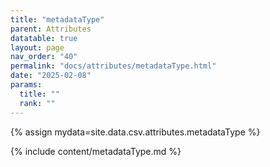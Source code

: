 ```yaml
---
title: "metadataType"
parent: Attributes
datatable: true
layout: page
nav_order: "40"
permalink: "docs/attributes/metadataType.html"
date: "2025-02-08"
params:
  title: ""
  rank: ""
---
```

{% assign mydata=site.data.csv.attributes.metadataType %} 

{% include content/metadataType.md %}
